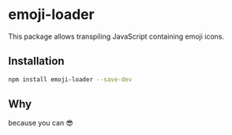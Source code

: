 # emoji-loader
This package allows transpiling JavaScript containing emoji icons.

## Installation
```bash
npm install emoji-loader --save-dev
```

## Why
because you can 😎 

